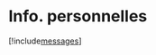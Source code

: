 # Info. personnelles

[!include[messages](infopersonnelles.messages.autogen.md)]











































